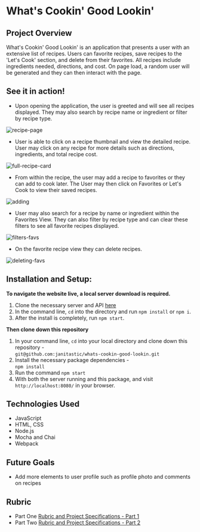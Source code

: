 # What's Cookin' Good Lookin'

## Project Overview

What's Cookin' Good Lookin' is an application that presents a user with an extensive list of recipes. Users can favorite recipes, save recipes to the 'Let's Cook' section, and delete from their favorites. All recipes include ingredients needed, directions, and cost. On page load, a random user will be generated and they can then interact with the page.

## See it in action!
- Upon opening the application, the user is greeted and will see all recipes displayed. They may also search by recipe name or ingredient or filter by recipe type.

![recipe-page](https://github.com/janitastic/whats-cookin-good-lookin/blob/main/github/Recipe-Page.gif)

- User is able to click on a recipe thumbnail and view the detailed recipe. User may click on any recipe for more details such as directions, ingredients, and total   recipe cost.

![full-recipe-card](https://github.com/janitastic/whats-cookin-good-lookin/blob/main/github/Full-Recipe-Card.gif)

- From within the recipe, the user may add a recipe to favorites or they can add to cook later. The User may then click on Favorites or Let's Cook to view their saved recipes.

![adding](https://github.com/janitastic/whats-cookin-good-lookin/blob/main/github/Adding-to-Favorites-and-to-Cook.gif)

- User may also search for a recipe by name or ingredient within the Favorites View. They can also filter by recipe type and can clear these filters to see all favorite recipes displayed. 

![filters-favs](https://github.com/janitastic/whats-cookin-good-lookin/blob/main/github/Filtering-Favorites.gif)

- On the favorite recipe view they can delete recipes. 

![deleting-favs](https://github.com/janitastic/whats-cookin-good-lookin/blob/main/github/Deleting-Favorites.gif)

## Installation and Setup:
**To navigate the website live, a local server download is required.**
  1. Clone the necessary server and API [here](https://github.com/turingschool-examples/whats-cookin-api)
  2. In the command line, `cd` into the directory and run `npm install` or `npm i`.
  3. After the install is completely, run `npm start`.

**Then clone down this repository**
  1. In your command line, `cd` into your local directory and clone down this repository -<br>
      `git@github.com:janitastic/whats-cookin-good-lookin.git`
  2. Install the necessary package dependencies - <br>
      `npm install`
  3. Run the command `npm start` 
  4. With both the server running and this package, and visit `http://localhost:8080/` in your browser.

## Technologies Used
  - JavaScript
  - HTML, CSS
  - Node.js
  - Mocha and Chai
  - Webpack

## Future Goals
  - Add more elements to user profile such as profile photo and comments on recipes

## Rubric
  - Part One [Rubric and Project Specifications - Part 1](https://frontend.turing.edu/projects/whats-cookin-part-one.html)
  - Part Two [Rubric and Project Specifications - Part 2](https://frontend.turing.edu/projects/whats-cookin-part-two.html) 


